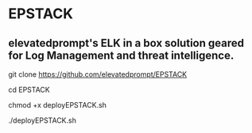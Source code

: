 # EPSTACK
## elevatedprompt's ELK in a box solution geared for Log Management and threat intelligence.
  git clone https://github.com/elevatedprompt/EPSTACK
  
  cd EPSTACK
  
  chmod +x deployEPSTACK.sh
  
  ./deployEPSTACK.sh
   
